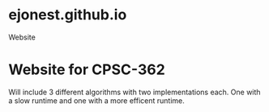 # ejonest.github.io
 Website
# Website for CPSC-362
Will include 3 different algorithms with two implementations each. One with a slow runtime and one with a more efficent runtime.